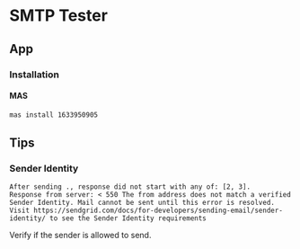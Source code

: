 # SMTP Tester

## App

### Installation

#### MAS

```sh
mas install 1633950905
```

## Tips

### Sender Identity

```log
After sending ., response did not start with any of: [2, 3].
Response from server: < 550 The from address does not match a verified Sender Identity. Mail cannot be sent until this error is resolved. Visit https://sendgrid.com/docs/for-developers/sending-email/sender-identity/ to see the Sender Identity requirements
```

Verify if the sender is allowed to send.
